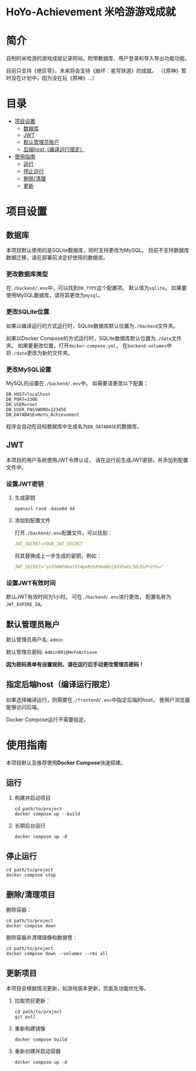 HoYo-Achievement 米哈游游戏成就
================

# 简介
自制的米哈游的游戏成就记录网站。附带数据库、用户登录和导入导出功能功能。

目前只支持《绝区零》，未来将会支持《崩坏：星穹铁道》的成就。
（《原神》暂时没在计划中，因为没在玩《原神》...）

# 目录
- [项目设置](#项目设置)
  - [数据库](#数据库)
  - [JWT](#JWT)
  - [默认管理员账户](#默认管理员账户)
  - [后端host（编译运行限定）](#指定后端host编译运行限定)
- [使用指南](#使用指南)
  - [运行](#运行)
  - [停止运行](#停止运行)
  - [删除/清理](#删除清理项目)
  - [更新](#更新项目)

# 项目设置

## 数据库
本项目默认使用的是SQLite数据库，同时支持更改为MySQL。
目前不支持数据库数据迁移，请在部署前决定好使用的数据库。

### 更改数据库类型
在`./backend/.env`中，可以找到`DB_TYPE`这个配置项。
默认值为`sqlite`。
如果要使用MySQL数据库，请将其更改为`mysql`。

### 更改SQLite位置
如果以编译运行的方式运行时，SQLite数据库默认位置为`./backend`文件夹。

如果以Docker Compose的方式运行时，SQLite数据库默认位置为`./data`文件夹。
如果要更改位置，打开`docker-compose.yml`，
在`backend:volumes`中将`./data`更改为新的文件夹。

### 更改MySQL设置
MySQL的设置在`./backend/.env`中。
如需要请更改以下配置：
```
DB_HOST=localhost
DB_PORT=3306
DB_USER=root
DB_USER_PASSWORD=123456
DB_DATABASE=HoYo_Achievement
```
程序会自动在目标数据库中生成名为`DB_DATABASE`的数据库。

## JWT
本项目的用户系统使用JWT令牌认证，
请在运行前生成JWT密钥，并添加到配置文件中。

### 设置JWT密钥
1. 生成密钥
    ```shell
    openssl rand -base64 64
    ```

2. 添加到配置文件

    打开`./backend/.env`配置文件，可以找到：

    ```YAML
    JWT_SECRET=YOUR_JWT_SECRET
    ```

    将其替换成上一步生成的密钥，例如：

    ```YAML
    JWT_SECRET="snfGHWFmbxtPI4pnRoSPHUmNnj8XV5eOc3OLRsP+VYk="
    ```

### 设置JWT有效时间
默认JWT有效时间为1小时。
可在`./backend/.env`进行更改，
配置名称为`JWT_EXPIRE_IN`。

## 默认管理员账户
默认管理员用户名:
`admin`

默认管理员密码:
`Admin001@HoYoAchieve`

**因为密码表单有设置规则，请在运行后手动更改管理员密码！**

## 指定后端host（编译运行限定）
如果选择编译运行，则需要在`./frontend/.env`中指定后端的host，
使用户浏览器能够访问后端。

Docker Compose运行不需要指定。

# 使用指南

本项目默认及推荐使用**Docker Compose**快速搭建。

## 运行
1. 构建并启动项目
    ```shell
    cd path/to/project
    docker compose up --build
    ```

2. 长期后台运行
    ```shell
    docker compose up -d
    ```

## 停止运行

```shell
cd path/to/project
docker compose stop
```

## 删除/清理项目

删除容器：
```shell
cd path/to/project
docker compose down
```

删除容器并清理镜像和数据卷：
```shell
cd path/to/project
docker compose down --volumes --rmi all
```

## 更新项目
本项目会根据情况更新，如游戏版本更新，页面及功能优化等。

1. 拉取项目更新：
    ```shell
    cd path/to/project
    git pull
    ```

2. 重新构建镜像
    ```shell
    docker compose build
    ```

3. 重新创建并启动容器
    ```shell
    docker compose up -d
    ```
